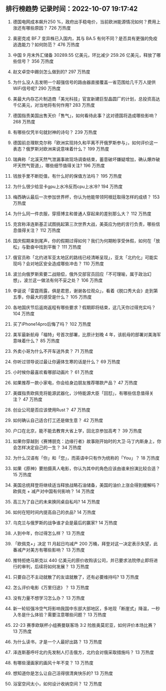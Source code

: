 
## 排行榜趋势 记录时间：2022-10-07 19:17:42
  
  1. 德国电网成本飙升250 %，政府出手稳电价，当前欧洲能源情况如何？费用上涨还有哪些原因？ 726 万热度
    
  2. 奥密克戎 BF.7 变异株已入国内，其与 BA.5 有何不同？是否具有更强的免疫逃逸能力？如何防范？ 476 万热度
    
  3. 中国 9 月末外汇储备 30289.55 亿美元，环比减少 259.26 亿美元，释放了哪些信号？ 356 万热度
    
  4. 赵文卓空中踢剑怎么做到的? 297 万热度
    
  5. 为什么没人去发明一个超强信号的路由器直接覆盖一省范围给几千万人提供WiFi信号呢? 290 万热度
    
  6. 美最大内存芯片制造商「美光科技」官宣新建巨型晶圆厂的计划，总投资高达千亿美元，对当地将有何作用? 283 万热度
    
  7. 德国指责美国出售天价「售气」，如何看待此事？这对德国将造成哪些影响？ 268 万热度
    
  8. 有哪些仅凭半句就封神的诗句？ 239 万热度
    
  9. 德国前总理默克尔称「欧洲实现持久和平离不开俄罗斯参与」，如何评价这一表态？俄罗斯对欧洲来说意味着什么？ 199 万热度
    
  10. 瑞典称「北溪天然气泄漏事故现场调查结束，蓄意破坏嫌疑增加，确认爆炸破坏天然气管道」，哪些细节值得关注? 196 万热度
    
  11. 钱放手里不断贬值，有什么好的保值方法吗？ 195 万热度
    
  12. 为什么很少给显卡gpu上水冷反而cpu上水冷? 194 万热度
    
  13. 梅西确认最后一次参加世界杯，你认为他能带领阿根廷取得怎样的成绩？ 153 万热度
    
  14. 为什么同一件衣服，穿搭博主和普通人穿起来的差别那么大？ 112 万热度
    
  15. 克宫称泽连斯基正试图挑起第三次世界大战，美英应为他的言行负责，哪些信息值得关注？ 112 万热度
    
  16. 国庆假期来到尾声，你的假期过得如何？我们为何期盼享受休假，如何在「放松」与勤奋中找到平衡？ 111 万热度
    
  17. 俄官员称「北约进军亚太地区的路线已经清晰呈现」，亚太「北约化」可能实现吗？会对地区安全造成哪些冲击？ 110 万热度
    
  18. 波兰向俄罗斯索要二战赔偿，俄外交部官员回应「不可理喻，属于政治幻想」，波兰这一做法有何不妥之处？ 106 万热度
    
  19. 李诞说「雷霆雨露，俱是君恩，谢谢各位观众」，看着《脱口秀大会》走到第五季，你最大的感受是什么？ 105 万热度
    
  20. 各地国庆节后返岗返程有哪些要求？假期即将结束，这几天你过得充实吗？ 104 万热度
    
  21. 买了iPhone14pro后悔了吗？ 102 万热度
    
  22. 美军最新航母「福特」号首次部署，比原计划晚 4 年，该航母的部署对美海军意味着什么？ 85 万热度
    
  23. 外卖小哥为什么不开车送外卖？ 71 万热度
    
  24. 你听过领导说过最让你遍体生寒的话是什么？ 69 万热度
    
  25. 小时候你最喜欢看哪部动画片？ 61 万热度
    
  26. 如果推荐一款小家电，你会给身边朋友推荐哪款产品？ 47 万热度
    
  27. 美媒指责欧佩克将能源武器化，沙特能源大臣「回怼」，有哪些信息值得关注？ 47 万热度
    
  28. 创业公司是否应该使用Rust？ 47 万热度
    
  29. 如何确认自己适合打工还是做生意？ 42 万热度
    
  30. 户口在北京，能不能去教育大省上学，回北京参加高考？ 39 万热度
    
  31. 如果你穿越到《赛博朋克：边缘行者》故事刚开始时的大卫·马丁内斯身上，你会怎样决定自己的一生？ 34 万热度
    
  32. 为什么汉语有「你」和「您」，而英语中只有作为统称的「You」？ 18 万热度
    
  33. 如果《原神》要拍摄真人电影，你认为其中的角色应该由谁来扮演比较合适？ 15 万热度
    
  34. 美国总统拜登将继续适当释放战略石油储备，美国的油价上涨会得到缓解吗？欧佩克 + 减产对中国有何影响？ 14 万热度
    
  35. 高三为了自己的未来换同桌自私吗? 14 万热度
    
  36. 如何在短时间内提高自己的衣品? 14 万热度
    
  37. 乌克兰与俄罗斯的战争谁才会是最后的赢家? 14 万热度
    
  38. 人到中年，你过得怎么样？ 13 万热度
    
  39. 「欧佩克+」决定 11 月起日均减产 200 万桶，拜登对这一决定表示失望，此番减产对美方有哪些影响？ 13 万热度
    
  40. 推特拒绝马斯克以 440 亿美元的原价收购该公司，并已要求法院停止即将进行的审判，后续将如何发展？ 13 万热度
    
  41. 只要自己不主动就散了的友谊就散了，还有必要维持吗? 13 万热度
    
  42. 怎么评价电影《万里归途》？ 13 万热度
    
  43. 没有力量不想学习怎么办？ 13 万热度
    
  44. 新一轮较强冷空气将影响我国中东部大部地区，多地现「断崖式」降温，一秒入冬是什么体验？需要注意哪些问题？ 13 万热度
    
  45. 22-23 赛季欧联杯小组赛曼联客场 3:2 险胜奥莫尼亚，如何评价本场比赛？ 13 万热度
    
  46. 为什么读书，才是一个人最好出路？ 13 万热度
    
  47. 泽连斯基呼吁北约先发制人打击俄方，北约会对俄采取措施吗？ 13 万热度
    
  48. 有哪些漫画家的画风十年不变？ 13 万热度
    
  49. 想知道你是怎么让自己活得很清爽快乐的? 13 万热度
    
  50. 浴室空间太小，如何设计收纳空间？ 12 万热度
    